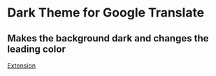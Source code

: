 # Dark Theme for Google Translate
## Makes the background dark and changes the leading color

[Extension](https://chrome.google.com/webstore/detail/nmcamjpjiefpjagnjmkedchjkmedadhc?authuser=1&hl=en)
